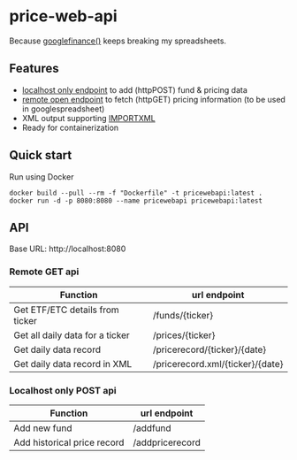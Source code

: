 # price-web-api

Because [googlefinance()](https://support.google.com/docs/answer/3093281?hl=en) keeps breaking my spreadsheets.

## Features
- [localhost only endpoint](./LocalOnlyEndpoint) to add (httpPOST) fund & pricing data
- [remote open endpoint](./RemoteEndPoint) to fetch (httpGET) pricing information (to be used in googlespreadsheet)
- XML output supporting [IMPORTXML](https://support.google.com/docs/answer/3093342)
- Ready for containerization

## Quick start

Run using Docker
```
docker build --pull --rm -f "Dockerfile" -t pricewebapi:latest .
docker run -d -p 8080:8080 --name pricewebapi pricewebapi:latest
```

## API
Base URL: http://localhost:8080

### Remote GET api

| Function  | url endpoint |
| ------------- | ------------- |
| Get ETF/ETC details from ticker | /funds/{ticker}  |
| Get all daily data for a ticker  | /prices/{ticker}  |
| Get daily data record  | /pricerecord/{ticker}/{date}  |
| Get daily data record in XML | /pricerecord.xml/{ticker}/{date}  |


### Localhost only POST api

| Function  | url endpoint |
| ------------- | ------------- |
| Add new fund | /addfund  |
| Add historical price record | /addpricerecord |